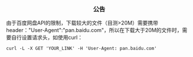 <h3 align="center">公告</h3>
由于百度网盘API的限制，下载较大的文件（目测>20M）需要携带header："User-Agent":"pan.baidu.com"，所以在下载大于20M的文件时，需要自行设置请求头，如使用curl：

```
curl -L -X GET 'YOUR_LINK' -H 'User-Agent: pan.baidu.com' 
```